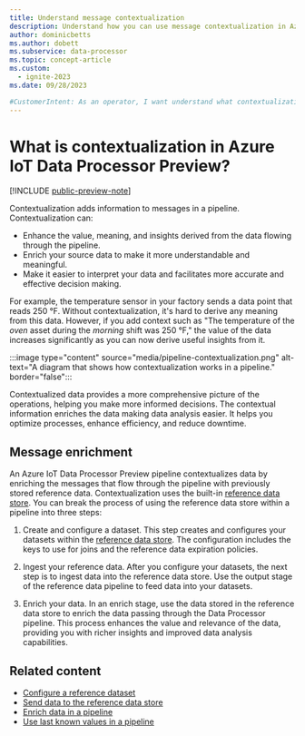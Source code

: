 ```yaml
---
title: Understand message contextualization
description: Understand how you can use message contextualization in Azure IoT Data Processor to enrich messages in a pipeline.
author: dominicbetts
ms.author: dobett
ms.subservice: data-processor
ms.topic: concept-article
ms.custom:
  - ignite-2023
ms.date: 09/28/2023

#CustomerIntent: As an operator, I want understand what contextualization is so that I can enrich messages in my pipelines using reference or lookup data.
---
```


# What is contextualization in Azure IoT Data Processor Preview?

[!INCLUDE [public-preview-note](../includes/public-preview-note.md)]

Contextualization adds information to messages in a pipeline. Contextualization can:

- Enhance the value, meaning, and insights derived from the data flowing through the pipeline.
- Enrich your source data to make it more understandable and meaningful.
- Make it easier to interpret your data and facilitates more accurate and effective decision making.

For example, the temperature sensor in your factory sends a data point that reads 250 &deg;F. Without contextualization, it's hard to derive any meaning from this data. However, if you add context such as "The temperature of the _oven_ asset during the _morning_ shift was 250 &deg;F," the value of the data increases significantly as you can now derive useful insights from it.

:::image type="content" source="media/pipeline-contextualization.png" alt-text="A diagram that shows how contextualization works in a pipeline." border="false":::

Contextualized data provides a more comprehensive picture of the operations, helping you make more informed decisions. The contextual information enriches the data making data analysis easier. It helps you optimize processes, enhance efficiency, and reduce downtime.

## Message enrichment

An Azure IoT Data Processor Preview pipeline contextualizes data by enriching the messages that flow through the pipeline with previously stored reference data. Contextualization uses the built-in [reference data store](howto-configure-reference.md). You can break the process of using the reference data store within a pipeline into three steps:

1. Create and configure a dataset. This step creates and configures your datasets within the [reference data store](howto-configure-reference.md). The configuration includes the keys to use for joins and the reference data expiration policies.

1. Ingest your reference data. After you configure your datasets, the next step is to ingest data into the reference data store. Use the output stage of the reference data pipeline to feed data into your datasets.  

1. Enrich your data. In an enrich stage, use the data stored in the reference data store to enrich the data passing through the Data Processor pipeline. This process enhances the value and relevance of the data, providing you with richer insights and improved data analysis capabilities.

## Related content

- [Configure a reference dataset](howto-configure-reference.md)
- [Send data to the reference data store](howto-configure-destination-reference-store.md)
- [Enrich data in a pipeline](howto-configure-enrich-stage.md)
- [Use last known values in a pipeline](howto-configure-lkv-stage.md)
